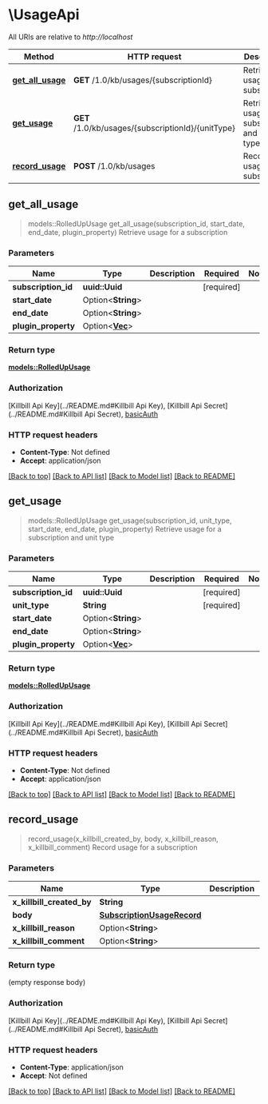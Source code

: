 # \UsageApi

All URIs are relative to *http://localhost*

Method | HTTP request | Description
------------- | ------------- | -------------
[**get_all_usage**](UsageApi.md#get_all_usage) | **GET** /1.0/kb/usages/{subscriptionId} | Retrieve usage for a subscription
[**get_usage**](UsageApi.md#get_usage) | **GET** /1.0/kb/usages/{subscriptionId}/{unitType} | Retrieve usage for a subscription and unit type
[**record_usage**](UsageApi.md#record_usage) | **POST** /1.0/kb/usages | Record usage for a subscription



## get_all_usage

> models::RolledUpUsage get_all_usage(subscription_id, start_date, end_date, plugin_property)
Retrieve usage for a subscription

### Parameters


Name | Type | Description  | Required | Notes
------------- | ------------- | ------------- | ------------- | -------------
**subscription_id** | **uuid::Uuid** |  | [required] |
**start_date** | Option<**String**> |  |  |
**end_date** | Option<**String**> |  |  |
**plugin_property** | Option<[**Vec<String>**](String.md)> |  |  |

### Return type

[**models::RolledUpUsage**](RolledUpUsage.md)

### Authorization

[Killbill Api Key](../README.md#Killbill Api Key), [Killbill Api Secret](../README.md#Killbill Api Secret), [basicAuth](../README.md#basicAuth)

### HTTP request headers

- **Content-Type**: Not defined
- **Accept**: application/json

[[Back to top]](#) [[Back to API list]](../README.md#documentation-for-api-endpoints) [[Back to Model list]](../README.md#documentation-for-models) [[Back to README]](../README.md)


## get_usage

> models::RolledUpUsage get_usage(subscription_id, unit_type, start_date, end_date, plugin_property)
Retrieve usage for a subscription and unit type

### Parameters


Name | Type | Description  | Required | Notes
------------- | ------------- | ------------- | ------------- | -------------
**subscription_id** | **uuid::Uuid** |  | [required] |
**unit_type** | **String** |  | [required] |
**start_date** | Option<**String**> |  |  |
**end_date** | Option<**String**> |  |  |
**plugin_property** | Option<[**Vec<String>**](String.md)> |  |  |

### Return type

[**models::RolledUpUsage**](RolledUpUsage.md)

### Authorization

[Killbill Api Key](../README.md#Killbill Api Key), [Killbill Api Secret](../README.md#Killbill Api Secret), [basicAuth](../README.md#basicAuth)

### HTTP request headers

- **Content-Type**: Not defined
- **Accept**: application/json

[[Back to top]](#) [[Back to API list]](../README.md#documentation-for-api-endpoints) [[Back to Model list]](../README.md#documentation-for-models) [[Back to README]](../README.md)


## record_usage

> record_usage(x_killbill_created_by, body, x_killbill_reason, x_killbill_comment)
Record usage for a subscription

### Parameters


Name | Type | Description  | Required | Notes
------------- | ------------- | ------------- | ------------- | -------------
**x_killbill_created_by** | **String** |  | [required] |
**body** | [**SubscriptionUsageRecord**](SubscriptionUsageRecord.md) |  | [required] |
**x_killbill_reason** | Option<**String**> |  |  |
**x_killbill_comment** | Option<**String**> |  |  |

### Return type

 (empty response body)

### Authorization

[Killbill Api Key](../README.md#Killbill Api Key), [Killbill Api Secret](../README.md#Killbill Api Secret), [basicAuth](../README.md#basicAuth)

### HTTP request headers

- **Content-Type**: application/json
- **Accept**: Not defined

[[Back to top]](#) [[Back to API list]](../README.md#documentation-for-api-endpoints) [[Back to Model list]](../README.md#documentation-for-models) [[Back to README]](../README.md)

